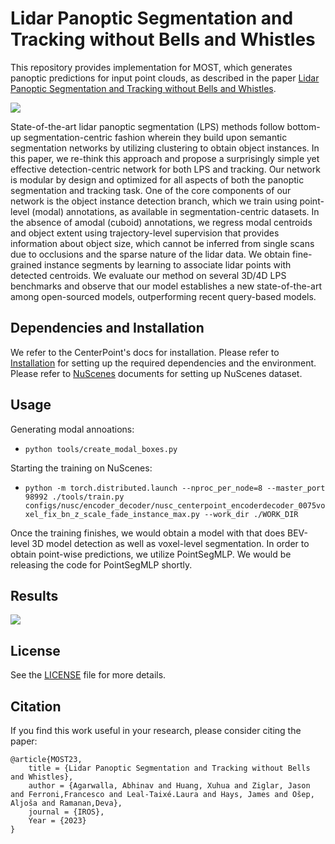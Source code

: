 # Lidar Panoptic Segmentation and Tracking without Bells and Whistles

This repository provides implementation for MOST, which generates panoptic predictions for input point clouds, as described in the paper [Lidar Panoptic Segmentation and Tracking without Bells and Whistles](https://mostlps.github.io/assets/paper.pdf).

![](https://mostlps.github.io/figures/teaser.png)

State-of-the-art lidar panoptic segmentation (LPS) methods follow bottom-up segmentation-centric fashion wherein they build upon semantic segmentation networks by utilizing clustering to obtain object instances. In this paper, we re-think this approach and propose a surprisingly simple yet effective detection-centric network for both LPS and tracking. Our network is modular by design and optimized for all aspects of both the panoptic segmentation and tracking task. One of the core components of our network is the object instance detection branch, which we train using point-level (modal) annotations, as available in segmentation-centric datasets. In the absence of amodal (cuboid) annotations, we regress modal centroids and object extent using trajectory-level supervision that provides information about object size, which cannot be inferred from single scans due to occlusions and the sparse nature of the lidar data. We obtain fine-grained instance segments by learning to associate lidar points with detected centroids. We evaluate our method on several 3D/4D LPS benchmarks and observe that our model establishes a new state-of-the-art among open-sourced models, outperforming recent query-based models.

## Dependencies and Installation

We refer to the CenterPoint's docs for installation.
Please refer to [Installation](https://github.com/tianweiy/CenterPoint/blob/master/docs/INSTALL.md) for setting up the required dependencies and the environment. 
Please refer to [NuScenes](https://github.com/tianweiy/CenterPoint/blob/master/docs/NUSC.md) documents for setting up NuScenes dataset.

## Usage

Generating modal annoations:
- `python tools/create_modal_boxes.py`

Starting the training on NuScenes:
- `python -m torch.distributed.launch --nproc_per_node=8 --master_port 98992 ./tools/train.py configs/nusc/encoder_decoder/nusc_centerpoint_encoderdecoder_0075voxel_fix_bn_z_scale_fade_instance_max.py --work_dir ./WORK_DIR`

Once the training finishes, we would obtain a model with that does BEV-level 3D model detection as well as voxel-level segmentation. In order to obtain point-wise predictions, we utilize PointSegMLP. We would be releasing the code for PointSegMLP shortly.

## Results
![](assets/supp_video.gif)

## License

See the [LICENSE](https://github.com/abhinavagarwalla/most-lps/blob/master/LICENSE) file for more details.

## Citation

If you find this work useful in your research, please consider citing the paper:

```
@article{MOST23,
    title = {Lidar Panoptic Segmentation and Tracking without Bells and Whistles},
    author = {Agarwalla, Abhinav and Huang, Xuhua and Ziglar, Jason and Ferroni,Francesco and Leal-Taixé.Laura and Hays, James and Ošep, Aljoša and Ramanan,Deva},
    journal = {IROS},
    Year = {2023}
}